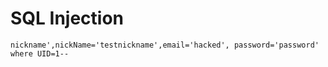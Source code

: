 # SQL Injection

```nickname',nickName='testnickname',email='hacked', password='password' where UID=1--```
